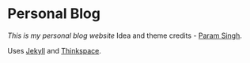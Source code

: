 #  Personal Blog

*This is my personal blog website*
Idea and theme credits - [Param Singh](https://github.com/paramsingh). 

Uses [Jekyll](https://jekyllrb.com/) and [Thinkspace](https://github.com/heiswayi/thinkspace).


